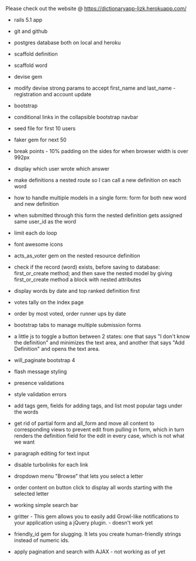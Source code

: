 
Please check out the website @ https://dictionaryapp-lizk.herokuapp.com/

* rails 5.1 app
* git and github
* postgres database both on local and heroku
* scaffold definition
* scaffold word
* devise gem 
* modify devise strong params to accept first_name and last_name - registration and account update
* bootstrap
* conditional links in the collapsible bootstrap navbar
* seed file for first 10 users
* faker gem for next 50
* break points - 10% padding on the sides for when browser width is over 992px
* display which user wrote which answer
* make definitions a nested route so I can call a new definition on each word
* how to handle multiple models in a single form: form for both new word and new definition
* when submitted through this form the nested definition gets assigned same user_id as the word
* limit each do loop
* font awesome icons
* acts_as_voter gem on the nested resource definition
* check if the record (word) exists, before saving to database: first_or_create method; and then save the nested model by giving first_or_create method a block with nested attributes
* display words by date and top ranked definition first
* votes tally on the index page
* order by most voted, order runner ups by date
* bootstrap tabs to manage multiple submission forms
* a little js to toggle a button between 2 states: one that says "I don't know the definition" and minimizes the text area, and another that says "Add Definition" and opens the text area.
* will_paginate bootstrap 4
* flash message styling
* presence validations
* style validation errors
* add tags gem, fields for adding tags, and list most popular tags under the words
* get rid of partial form and all_form and move all content to corresponding views to prevent edit from pulling in form, which in turn renders the definition field for the edit in every case, which is not what we want
* paragraph editing for text input 
* disable turbolinks for each link 
* dropdown menu "Browse" that lets you select a letter
* order content on button click to display all words starting with the selected letter
* working simple search bar
* gritter - This gem allows you to easily add Growl-like notifications to your application using a jQuery plugin. - doesn't work yet
* friendly_id gem for slugging. It lets you create human-friendly strings instead of numeric ids.


* apply pagination and search with AJAX  -  not working as of yet